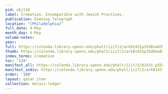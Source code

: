 ```yaml
---
pid: obj110
label: Cremation. Incompatible with Jewish Practices.
publication: Evening Telegraph
location: "[Philadelphia]"
full_date: 4-May
month_day: 4-May
volume-notes:
year:
full: https://colenda.library.upenn.edu/phalt/iiif/2/ark81431p35d8nw83%2FSHA256E-s9254009--c1b05280dcd2de0f58994e5bed1639324b8c73b309fd2fadaf7c6a6e677e27ec.jpeg/full/3500,/0/default.jpg
thumb: https://colenda.library.upenn.edu/phalt/iiif/2/ark81431p35d8nw83%2FSHA256E-s9254009--c1b05280dcd2de0f58994e5bed1639324b8c73b309fd2fadaf7c6a6e677e27ec.jpeg/full/!200,200/0/default.jpg
index_terms: Cremation
toc: '124'
manifest_all: https://colenda.library.upenn.edu/phalt/iiif/2/81431-p35d8nw83/manifest
manifest_indiv: https://colenda.library.upenn.edu/phalt/iiif/2/ark81431p35d8nw83%2FSHA256E-s9254009--c1b05280dcd2de0f58994e5bed1639324b8c73b309fd2fadaf7c6a6e677e27ec.jpeg
order: '109'
layout: qatar_item
collection: morais-ledger
---
```

